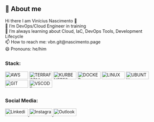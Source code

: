 <h2>👨 About me </h2>
Hi there I am Vinícius Nascimento 👋 <br>
🔭 I’m DevOps/Cloud Engineer in training <br>
🌱 I’m always learning about Cloud, IaC, DevOps Tools, Development Lifecycle <br>
📫 How to reach me: vbn.git@nascimento.page <br>
😄 Pronouns: he/him <br>
<h2 dir="auto"> </h2>
<h3>Stack:</h3>

<i class="devicon-terraform-plain colored"></i>
          
<p align="left">
  <img src="https://cdn.jsdelivr.net/gh/devicons/devicon@latest/icons/amazonwebservices/amazonwebservices-plain-wordmark.svg" width="75" height="25" alt="AWS"/>
  <img src="https://cdn.jsdelivr.net/gh/devicons/devicon@latest/icons/terraform/terraform-original-wordmark.svg" width="75" height="25" alt="TERRAFORM"/>
  <img src="https://cdn.jsdelivr.net/gh/devicons/devicon@latest/icons/kubernetes/kubernetes-original.svg" width="75" height="25" alt="KURBENETES"/>
  <img src="https://cdn.jsdelivr.net/gh/devicons/devicon@latest/icons/docker/docker-original.svg" width="75" height="25" alt="DOCKER"/>
  <img src="https://cdn.jsdelivr.net/gh/devicons/devicon@latest/icons/linux/linux-original.svg" width="75" height="25" alt="LINUX"/>
  <img src="https://camo.githubusercontent.com/d6de31463470dd4540e7ece7849e6d38d423825f113ea4ae639f4dcfd0392d82/68747470733a2f2f696d672e736869656c64732e696f2f62616467652f5562756e74752d4539353432303f7374796c653d666f722d7468652d6261646765266c6f676f3d7562756e7475266c6f676f436f6c6f723d7768697465" width="75" height="25" alt="UBUNTU">
  <img src="https://camo.githubusercontent.com/ec0d32e85caf4723d5182a75338c89f85a2c3679aed0c46c9ee9fd1c8dc2a316/68747470733a2f2f696d672e736869656c64732e696f2f62616467652f6769742d2532334630353033332e7376673f7374796c653d666f722d7468652d6261646765266c6f676f3d676974266c6f676f436f6c6f723d7768697465" width="75" height="25" alt="GIT">
  <img src="https://camo.githubusercontent.com/d8d68d0ff3e31f17649ff3a86c30f95f90578a16c55e2cc34f09566a9083d0b7/68747470733a2f2f696d672e736869656c64732e696f2f62616467652f56697375616c53747564696f436f64652d3030373864372e7376673f7374796c653d666f722d7468652d6261646765266c6f676f3d76697375616c2d73747564696f2d636f6465266c6f676f436f6c6f723d7768697465" width="75" height="25" alt="VSCODE">
</p>
<h2 dir="auto"> </h2>
<h3>Social Media:</h3>
<p align="left">
  <a href="https://www.linkedin.com/in/vbnascimento/" rel="nofollow">
  <img src="https://camo.githubusercontent.com/c00f87aeebbec37f3ee0857cc4c20b21fefde8a96caf4744383ebfe44a47fe3f/68747470733a2f2f696d672e736869656c64732e696f2f62616467652f2d4c696e6b6564496e2d2532333030373742353f7374796c653d666f722d7468652d6261646765266c6f676f3d6c696e6b6564696e266c6f676f436f6c6f723d7768697465" width="75" height="25" alt="Linkedin">
  </a>
  <a href="https://www.instagram.com/vbnascimento/" rel="nofollow">
    <img src="https://camo.githubusercontent.com/acaa286597b43c96dc02b69b90de15a65c52063e31835b763a061cc815f64bac/68747470733a2f2f696d672e736869656c64732e696f2f62616467652f2d496e7374616772616d2d2532334534343035463f7374796c653d666f722d7468652d6261646765266c6f676f3d696e7374616772616d266c6f676f436f6c6f723d7768697465" width="75" height="25" alt="Instagram">
  </a>
  <a href="mailto:vbn.git@nascimento.page"" rel="nofollow">
    <img src="https://tips.tutorialhorizon.com/files/2016/08/Outlook-2013-logo-icon.gif" width="75" height="25" alt="Outlook">
  </a>
</p>
<h2 dir="auto"> </h2>
